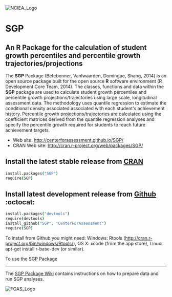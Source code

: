 ![NCIEA_Logo](http://www.gravatar.com/avatar/4e8359782a12ae6da19d546220e1a8b0.png)

SGP 
===

An R Package for the calculation of student growth percentiles and percentile growth trajectories/projections
-------------------------------------------------------------------------------------------------------------


The **SGP** Package (Betebenner, VanIwaarden, Domingue, Shang, 2014) is an open source package built for the open source **R** software environment (R Development Core Team, 2014). The classes, functions and data within the **SGP** package are used to calculate student growth percentiles and percentile growth projections/trajectories using large scale, longitudinal assessment data. The methodology uses quantile regression to estimate the conditional density associated associated with each student's achievement history. Percentile growth projections/trajectories are calculated using the coefficient matrices derived from the quantile regression analyses and specify the percentile growth required for students to reach future achievement targets.

* Web site: http://centerforassessment.github.io/SGP/
* CRAN Web site: http://cran.r-project.org/web/packages/SGP/

Install the latest stable release from [CRAN](http://cran.r-project.org/package=SGP)
---------------------------

```coffee
install.packages("SGP")
require(SGP)
```


Install latest development release from [Github](https://github.com/CenterForAssessment/SGP/) :octocat:
----------------------------------------------

```coffee 
install.packages("devtools")
require(devtools)
install_github("SGP", "CenterForAssessment")
require(SGP)
```

To install from Github you might need: Windows: Rtools (http://cran.r-project.org/bin/windows/Rtools/), OS X: xcode (from the app store),
Linux: apt-get install r-base-dev (or similar).


To use the SGP Package
______________________

The [SGP Package Wiki](https://github.com/CenterForAssessment/SGP/wiki/Home) contains instructions on how to prepare data and run SGP analyses.


![FOAS_Logo](http://www.foastat.org/images/foas.png)
